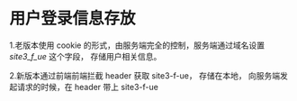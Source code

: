 # 用户登录信息存放

1.老版本使用 cookie 的形式，由服务端完全的控制，服务端通过域名设置 _site3_f_ue_ 这个字段， 存储用户相关信息。

2.新版本通过前端前端拦截 header 获取 site3-f-ue， 存储在本地， 向服务端发起请求的时候，在 header 带上 site3-f-ue

